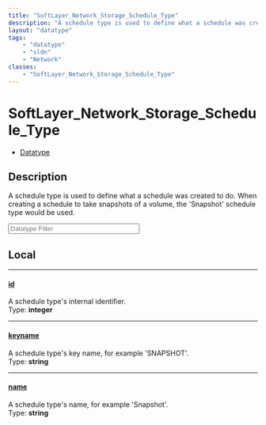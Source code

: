 ```yaml
---
title: "SoftLayer_Network_Storage_Schedule_Type"
description: "A schedule type is used to define what a schedule was created to do. When creating a schedule to take snapshots of a vol... "
layout: "datatype"
tags:
    - "datatype"
    - "sldn"
    - "Network"
classes:
    - "SoftLayer_Network_Storage_Schedule_Type"
---
```


# SoftLayer_Network_Storage_Schedule_Type
<div id='service-datatype'>
    <ul id='sldn-reference-tabs'>
        <li id='datatype'> <a href='/reference/datatypes/SoftLayer_Network_Storage_Schedule_Type' >Datatype</a></li>
    </ul>
</div>

## Description 
A schedule type is used to define what a schedule was created to do. When creating a schedule to take snapshots of a volume, the 'Snapshot' schedule type would be used. 





<!-- Filer BEGIN -->
<div class="view-filters">
        <div class="clearfix">
            <div class="search-input-box">
                <input placeholder="Datatype Filter" onkeyup="titleSearch(inputId='prop-input', divId='properties', elementClass='prop-row')" 
                    type="text" id="prop-input" value="" size="30" maxlength="128" class="form-text">
            </div>
        </div>
</div>
<!-- Filer END -->

<div id="properties" class="content">
<div id="localProperties" class="prop-content" >

## Local
<div class="prop-row">

-----
[id]: #id
#### [id]
A schedule type's internal identifier.  
<span class="type-label">Type: </span>**integer**


</div>
<div class="prop-row">

-----
[keyname]: #keyname
#### [keyname]
A schedule type's key name, for example 'SNAPSHOT'.  
<span class="type-label">Type: </span>**string**


</div>
<div class="prop-row">

-----
[name]: #name
#### [name]
A schedule type's name, for example 'Snapshot'.  
<span class="type-label">Type: </span>**string**


</div>
</div>
<!-- LOCAL PROPERTY END -->

</div>


